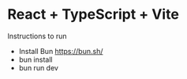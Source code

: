 # React + TypeScript + Vite

Instructions to run
 - Install Bun https://bun.sh/
 - bun install
 - bun run dev

